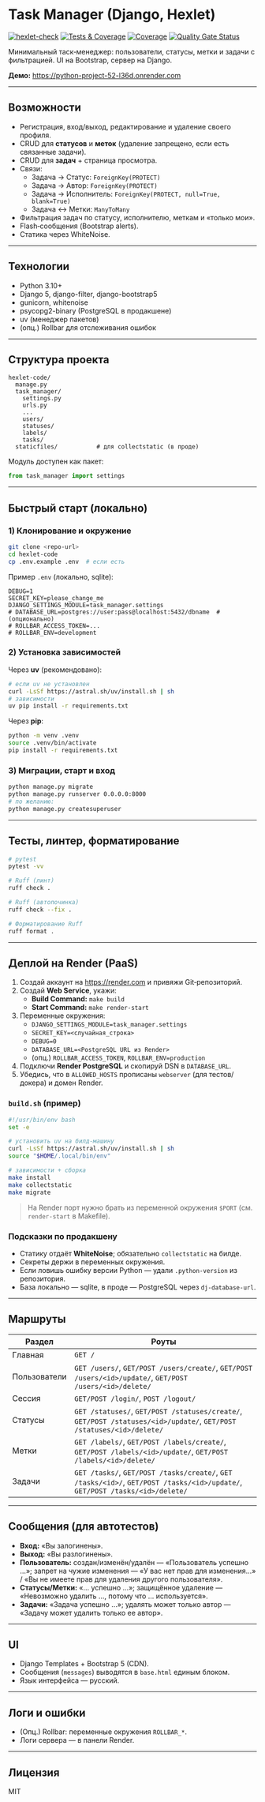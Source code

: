 # Task Manager (Django, Hexlet)

[![hexlet-check](https://github.com/D4rkli/python-project-52/actions/workflows/hexlet-check.yml/badge.svg)](https://github.com/D4rkli/python-project-52/actions/workflows/hexlet-check.yml)
[![Tests & Coverage](https://github.com/D4rkli/python-project-52/actions/workflows/tests-and-coverage.yml/badge.svg?branch=main)](https://github.com/D4rkli/python-project-52/actions/workflows/tests-and-coverage.yml)
[![Coverage](https://sonarcloud.io/api/project_badges/measure?project=D4rkli_python-project-52&metric=coverage)](https://sonarcloud.io/summary/new_code?id=D4rkli_python-project-52)
[![Quality Gate Status](https://sonarcloud.io/api/project_badges/measure?project=D4rkli_python-project-52&metric=alert_status)](https://sonarcloud.io/summary/new_code?id=D4rkli_python-project-52)

Минимальный таск‑менеджер: пользователи, статусы, метки и задачи с фильтрацией. UI на Bootstrap, сервер на Django.

**Демо:** https://python-project-52-l36d.onrender.com

---

## Возможности

- Регистрация, вход/выход, редактирование и удаление своего профиля.  
- CRUD для **статусов** и **меток** (удаление запрещено, если есть связанные задачи).  
- CRUD для **задач** + страница просмотра.  
- Связи:
  - Задача → Статус: `ForeignKey(PROTECT)`
  - Задача → Автор: `ForeignKey(PROTECT)`
  - Задача → Исполнитель: `ForeignKey(PROTECT, null=True, blank=True)`
  - Задача ↔ Метки: `ManyToMany`
- Фильтрация задач по статусу, исполнителю, меткам и «только мои».
- Flash‑сообщения (Bootstrap alerts).
- Статика через WhiteNoise.

---

## Технологии

- Python 3.10+
- Django 5, django-filter, django-bootstrap5
- gunicorn, whitenoise
- psycopg2-binary (PostgreSQL в продакшене)
- uv (менеджер пакетов)
- (опц.) Rollbar для отслеживания ошибок

---

## Структура проекта

```
hexlet-code/
  manage.py
  task_manager/
    settings.py
    urls.py
    ...
    users/
    statuses/
    labels/
    tasks/
  staticfiles/           # для collectstatic (в проде)
```

Модуль доступен как пакет:

```python
from task_manager import settings
```

---

## Быстрый старт (локально)

### 1) Клонирование и окружение

```bash
git clone <repo-url>
cd hexlet-code
cp .env.example .env  # если есть
```

Пример `.env` (локально, sqlite):

```
DEBUG=1
SECRET_KEY=please_change_me
DJANGO_SETTINGS_MODULE=task_manager.settings
# DATABASE_URL=postgres://user:pass@localhost:5432/dbname  # (опционально)
# ROLLBAR_ACCESS_TOKEN=...
# ROLLBAR_ENV=development
```

### 2) Установка зависимостей

Через **uv** (рекомендовано):

```bash
# если uv не установлен
curl -LsSf https://astral.sh/uv/install.sh | sh
# зависимости
uv pip install -r requirements.txt
```

Через **pip**:

```bash
python -m venv .venv
source .venv/bin/activate
pip install -r requirements.txt
```

### 3) Миграции, старт и вход

```bash
python manage.py migrate
python manage.py runserver 0.0.0.0:8000
# по желанию:
python manage.py createsuperuser
```


---

## Тесты, линтер, форматирование

```bash
# pytest
pytest -vv

# Ruff (линт)
ruff check .

# Ruff (автопочинка)
ruff check --fix .

# Форматирование Ruff
ruff format .
```
---

## Деплой на Render (PaaS)

1. Создай аккаунт на https://render.com и привяжи Git‑репозиторий.  
2. Создай **Web Service**, укажи:
   - **Build Command:** `make build`
   - **Start Command:** `make render-start`
3. Переменные окружения:
   - `DJANGO_SETTINGS_MODULE=task_manager.settings`
   - `SECRET_KEY=<случайная_строка>`
   - `DEBUG=0`
   - `DATABASE_URL=<PostgreSQL URL из Render>`
   - (опц.) `ROLLBAR_ACCESS_TOKEN`, `ROLLBAR_ENV=production`
4. Подключи **Render PostgreSQL** и скопируй DSN в `DATABASE_URL`.  
5. Убедись, что в `ALLOWED_HOSTS` прописаны `webserver` (для тестов/докера) и домен Render.

### `build.sh` (пример)

```bash
#!/usr/bin/env bash
set -e

# установить uv на билд‑машину
curl -LsSf https://astral.sh/uv/install.sh | sh
source "$HOME/.local/bin/env"

# зависимости + сборка
make install
make collectstatic
make migrate
```

> На Render порт нужно брать из переменной окружения `$PORT` (см. `render-start` в Makefile).

### Подсказки по продакшену

- Статику отдаёт **WhiteNoise**; обязательно `collectstatic` на билде.  
- Секреты держи в переменных окружения.  
- Если ловишь ошибку версии Python — удали `.python-version` из репозитория.  
- База локально — sqlite, в проде — PostgreSQL через `dj-database-url`.

---

## Маршруты

| Раздел       | Роуты |
|--------------|-------|
| Главная      | `GET /` |
| Пользователи | `GET /users/`, `GET/POST /users/create/`, `GET/POST /users/<id>/update/`, `GET/POST /users/<id>/delete/` |
| Сессия       | `GET/POST /login/`, `POST /logout/` |
| Статусы      | `GET /statuses/`, `GET/POST /statuses/create/`, `GET/POST /statuses/<id>/update/`, `GET/POST /statuses/<id>/delete/` |
| Метки        | `GET /labels/`, `GET/POST /labels/create/`, `GET/POST /labels/<id>/update/`, `GET/POST /labels/<id>/delete/` |
| Задачи       | `GET /tasks/`, `GET/POST /tasks/create/`, `GET /tasks/<id>/`, `GET/POST /tasks/<id>/update/`, `GET/POST /tasks/<id>/delete/` |

---

## Сообщения (для автотестов)

- **Вход:** «Вы залогинены».  
- **Выход:** «Вы разлогинены».  
- **Пользователь:** создан/изменён/удалён — «Пользователь успешно …»; запрет на чужие изменения — «У вас нет прав для изменения…» / «Вы не имеете прав для удаления другого пользователя».  
- **Статусы/Метки:** «… успешно …»; защищённое удаление — «Невозможно удалить …, потому что … используется».  
- **Задачи:** «Задача успешно …»; удалять может только автор — «Задачу может удалить только ее автор».

---

## UI

- Django Templates + Bootstrap 5 (CDN).
- Сообщения (`messages`) выводятся в `base.html` единым блоком.
- Язык интерфейса — русский.

---

## Логи и ошибки

- (Опц.) Rollbar: переменные окружения `ROLLBAR_*`.
- Логи сервера — в панели Render.

---

## Лицензия

MIT
